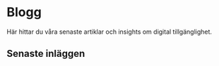 # Blogg

Här hittar du våra senaste artiklar och insights om digital tillgänglighet.

## Senaste inläggen